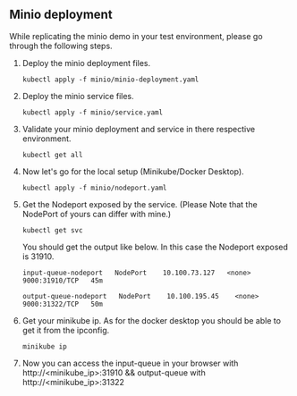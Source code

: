 ## Minio deployment

While replicating the minio demo in your test environment, please go through the following steps.


1. Deploy the minio deployment files.

    `kubectl apply -f minio/minio-deployment.yaml`

2. Deploy the minio service files.

    `kubectl apply -f minio/service.yaml`

3. Validate your minio deployment and service in there respective environment.

    `kubectl get all`
 
6. Now let's go for the local setup (Minikube/Docker Desktop).

    `kubectl apply -f minio/nodeport.yaml`

7. Get the Nodeport exposed by the service. (Please Note that the NodePort of yours can differ with mine.)

    `kubectl get svc`

    You should get the output like below. In this case the Nodeport exposed is 31910.

    `input-queue-nodeport   NodePort    10.100.73.127   <none>        9000:31910/TCP   45m`

    `output-queue-nodeport   NodePort    10.100.195.45    <none>        9000:31322/TCP   50m`

8. Get your minikube ip. As for the docker desktop you should be able to get it from the ipconfig.

    `minikube ip`

9. Now you can access the input-queue in your browser with http://<minikube_ip>:31910 && output-queue with http://<minikube_ip>:31322


